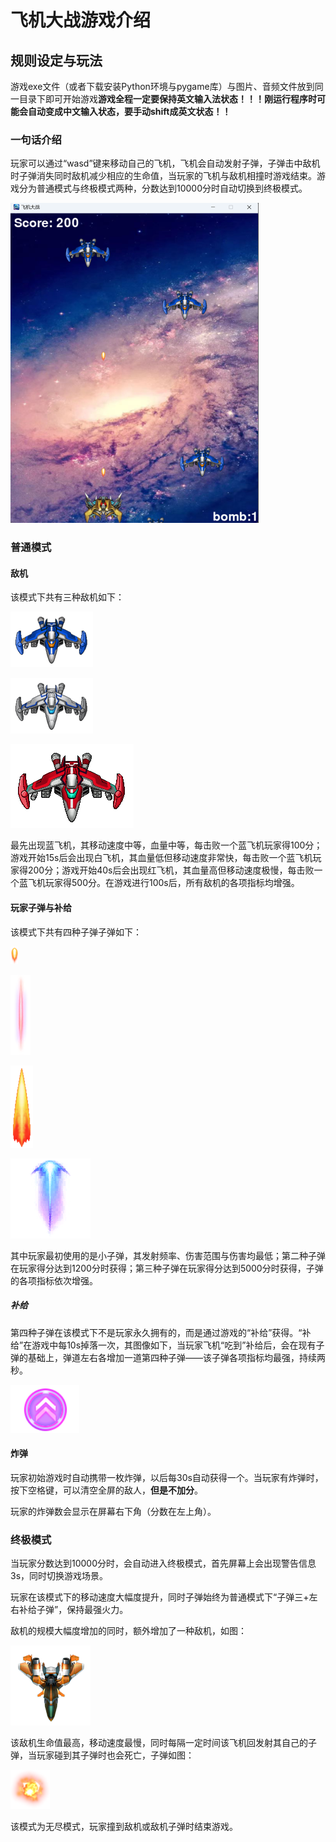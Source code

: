 # 飞机大战游戏介绍

## 规则设定与玩法

游戏exe文件（或者下载安装Python环境与pygame库）与图片、音频文件放到同一目录下即可开始游戏**游戏全程一定要保持英文输入法状态！！！刚运行程序时可能会自动变成中文输入状态，要手动shift成英文状态！！**

### 一句话介绍

玩家可以通过“wasd”键来移动自己的飞机，飞机会自动发射子弹，子弹击中敌机时子弹消失同时敌机减少相应的生命值，当玩家的飞机与敌机相撞时游戏结束。游戏分为普通模式与终极模式两种，分数达到10000分时自动切换到终极模式。

<img src="https://github.com/Poseidon-fan/-pygame/blob/main/example.png?raw=true" style="zoom:50%;" />

### 普通模式

#### 敌机

该模式下共有三种敌机如下：

![](./enemy2.png)

![](./enemy3.png)

![](./enemy1.png)

最先出现蓝飞机，其移动速度中等，血量中等，每击败一个蓝飞机玩家得100分；游戏开始15s后会出现白飞机，其血量低但移动速度非常快，每击败一个蓝飞机玩家得200分；游戏开始40s后会出现红飞机，其血量高但移动速度极慢，每击败一个蓝飞机玩家得500分。在游戏进行100s后，所有敌机的各项指标均增强。

#### 玩家子弹与补给

该模式下共有四种子弹子弹如下：

![](./bullet1.png)

![](./bullet2.png)

![](./bullet3.png)

![](./bullet4.png)

其中玩家最初使用的是小子弹，其发射频率、伤害范围与伤害均最低；第二种子弹在玩家得分达到1200分时获得；第三种子弹在玩家得分达到5000分时获得，子弹的各项指标依次增强。

##### 补给

第四种子弹在该模式下不是玩家永久拥有的，而是通过游戏的“补给”获得。“补给”在游戏中每10s掉落一次，其图像如下，当玩家飞机“吃到”补给后，会在现有子弹的基础上，弹道左右各增加一道第四种子弹——该子弹各项指标均最强，持续两秒。

![](./supply.png)

#### 炸弹

玩家初始游戏时自动携带一枚炸弹，以后每30s自动获得一个。当玩家有炸弹时，按下空格键，可以清空全屏的敌人，**但是不加分**。

玩家的炸弹数会显示在屏幕右下角（分数在左上角）。

### 终极模式

当玩家分数达到10000分时，会自动进入终极模式，首先屏幕上会出现警告信息3s，同时切换游戏场景。

玩家在该模式下的移动速度大幅度提升，同时子弹始终为普通模式下“子弹三+左右补给子弹”，保持最强火力。

敌机的规模大幅度增加的同时，额外增加了一种敌机，如图：

![](./enemy4.png)

该敌机生命值最高，移动速度最慢，同时每隔一定时间该飞机回发射其自己的子弹，当玩家碰到其子弹时也会死亡，子弹如图：

![](./enemy4_bullet.png)

该模式为无尽模式，玩家撞到敌机或敌机子弹时结束游戏。
